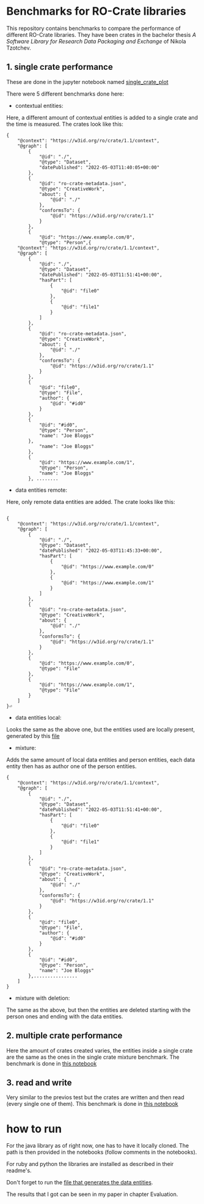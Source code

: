 # Benchmarks for RO-Crate libraries
This repository contains benchmarks to compare the performance of different RO-Crate libraries. They have been crates in the bachelor thesis *A Software Library for Research Data Packaging and Exchange* of Nikola Tzotchev.
## 1. single crate performance

These are done in the jupyter notebook named [single_crate_plot](single_crate_plot.ipynb)

There were 5 different benchmarks done here:
- contextual entities:

Here, a different amount of contextual entities is added to a single crate and the time is measured.
The crates look like this:
```
{
    "@context": "https://w3id.org/ro/crate/1.1/context",
    "@graph": [
        {
            "@id": "./",
            "@type": "Dataset",
            "datePublished": "2022-05-03T11:40:05+00:00"
        },
        {
            "@id": "ro-crate-metadata.json",
            "@type": "CreativeWork",
            "about": {
                "@id": "./"
            },
            "conformsTo": {
                "@id": "https://w3id.org/ro/crate/1.1"
            }
        },
        {
            "@id": "https://www.example.com/0",
            "@type": "Person",{
    "@context": "https://w3id.org/ro/crate/1.1/context",
    "@graph": [
        {
            "@id": "./",
            "@type": "Dataset",
            "datePublished": "2022-05-03T11:51:41+00:00",
            "hasPart": [
                {
                    "@id": "file0"
                },
                {
                    "@id": "file1"
                }
            ]
        },
        {
            "@id": "ro-crate-metadata.json",
            "@type": "CreativeWork",
            "about": {
                "@id": "./"
            },
            "conformsTo": {
                "@id": "https://w3id.org/ro/crate/1.1"
            }
        },
        {
            "@id": "file0",
            "@type": "File",
            "author": {
                "@id": "#id0"
            }
        },
        {
            "@id": "#id0",
            "@type": "Person",
            "name": "Joe Bloggs"
        },
            "name": "Joe Bloggs"
        },
        {
            "@id": "https://www.example.com/1",
            "@type": "Person",
            "name": "Joe Bloggs"
        }, ........
```

- data entities remote:

Here, only remote data entities are added.
The crate looks like this:

```

{
    "@context": "https://w3id.org/ro/crate/1.1/context",
    "@graph": [
        {
            "@id": "./",
            "@type": "Dataset",
            "datePublished": "2022-05-03T11:45:33+00:00",
            "hasPart": [
                {
                    "@id": "https://www.example.com/0"
                },
                {
                    "@id": "https://www.example.com/1"
                }
            ]
        },
        {
            "@id": "ro-crate-metadata.json",
            "@type": "CreativeWork",
            "about": {
                "@id": "./"
            },
            "conformsTo": {
                "@id": "https://w3id.org/ro/crate/1.1"
            }
        },
        {
            "@id": "https://www.example.com/0",
            "@type": "File"
        },
        {
            "@id": "https://www.example.com/1",
            "@type": "File"
        }
    ]
}⏎                                                                        

```
- data entities local:

Looks the same as the above one, but the entities used are locally present, generated by this [file](generate_data.py)
- mixture:

Adds the same amount of local data entities and person entities, each data entity then has as author one of the person entities.

```
{
    "@context": "https://w3id.org/ro/crate/1.1/context",
    "@graph": [
        {
            "@id": "./",
            "@type": "Dataset",
            "datePublished": "2022-05-03T11:51:41+00:00",
            "hasPart": [
                {
                    "@id": "file0"
                },
                {
                    "@id": "file1"
                }
            ]
        },
        {
            "@id": "ro-crate-metadata.json",
            "@type": "CreativeWork",
            "about": {
                "@id": "./"
            },
            "conformsTo": {
                "@id": "https://w3id.org/ro/crate/1.1"
            }
        },
        {
            "@id": "file0",
            "@type": "File",
            "author": {
                "@id": "#id0"
            }
        },
        {
            "@id": "#id0",
            "@type": "Person",
            "name": "Joe Bloggs"
        },................
    ]
}
```
- mixture with deletion:

The same as the above, but then the entities are deleted starting with the person ones and ending with the data entities.

## 2. multiple crate performance

Here the amount of crates created varies, the entities inside a single crate are the same as the ones in the single crate mixture benchmark.
The benchmark is done in [this notebook](multiple_crates.ipynb)


## 3. read and write

Very similar to the previos test but the crates are written and then read (every single one of them).
This benchmark is done in [this notebook](read_write.ipynb)


# how to run
For the java library as of right now, one has to have it locally cloned.
The path is then provided in the notebooks (follow comments in the notebooks).

For ruby and python the libraries are installed as described in their readme's.

Don't forget to run the [file that generates the data entities](generate_data.py).

The results that I got can be seen in my paper in chapter Evaluation.
